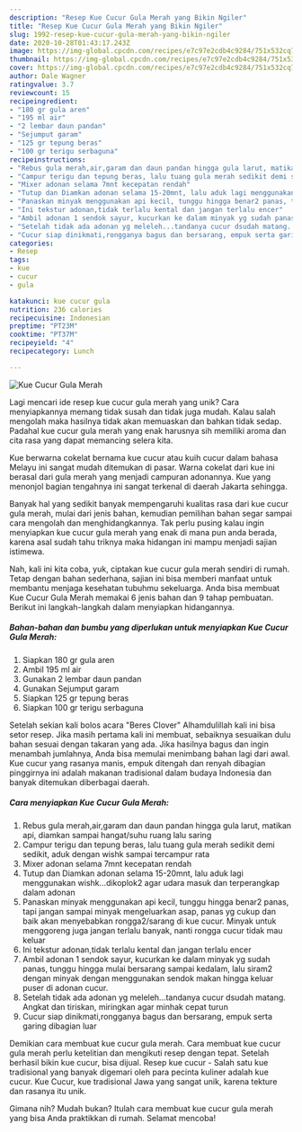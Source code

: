 ```yaml
---
description: "Resep Kue Cucur Gula Merah yang Bikin Ngiler"
title: "Resep Kue Cucur Gula Merah yang Bikin Ngiler"
slug: 1992-resep-kue-cucur-gula-merah-yang-bikin-ngiler
date: 2020-10-28T01:43:17.243Z
image: https://img-global.cpcdn.com/recipes/e7c97e2cdb4c9284/751x532cq70/kue-cucur-gula-merah-foto-resep-utama.jpg
thumbnail: https://img-global.cpcdn.com/recipes/e7c97e2cdb4c9284/751x532cq70/kue-cucur-gula-merah-foto-resep-utama.jpg
cover: https://img-global.cpcdn.com/recipes/e7c97e2cdb4c9284/751x532cq70/kue-cucur-gula-merah-foto-resep-utama.jpg
author: Dale Wagner
ratingvalue: 3.7
reviewcount: 15
recipeingredient:
- "180 gr gula aren"
- "195 ml air"
- "2 lembar daun pandan"
- "Sejumput garam"
- "125 gr tepung beras"
- "100 gr terigu serbaguna"
recipeinstructions:
- "Rebus gula merah,air,garam dan daun pandan hingga gula larut, matikan api, diamkan sampai hangat/suhu ruang lalu saring"
- "Campur terigu dan tepung beras, lalu tuang gula merah sedikit demi sedikit, aduk dengan wishk sampai tercampur rata"
- "Mixer adonan selama 7mnt kecepatan rendah"
- "Tutup dan Diamkan adonan selama 15-20mnt, lalu aduk lagi menggunakan wishk...dikoplok2 agar udara masuk dan terperangkap dalam adonan"
- "Panaskan minyak menggunakan api kecil, tunggu hingga benar2 panas, tapi jangan sampai minyak mengeluarkan asap, panas yg cukup dan baik akan menyebabkan rongga2/sarang di kue cucur. Minyak untuk menggoreng juga jangan terlalu banyak, nanti rongga cucur tidak mau keluar"
- "Ini tekstur adonan,tidak terlalu kental dan jangan terlalu encer"
- "Ambil adonan 1 sendok sayur, kucurkan ke dalam minyak yg sudah panas, tunggu hingga mulai bersarang sampai kedalam, lalu siram2 dengan minyak dengan menggunakan sendok makan hingga keluar puser di adonan cucur."
- "Setelah tidak ada adonan yg meleleh...tandanya cucur dsudah matang. Angkat dan tiriskan, miringkan agar minhak cepat turun"
- "Cucur siap dinikmati,rongganya bagus dan bersarang, empuk serta garing dibagian luar"
categories:
- Resep
tags:
- kue
- cucur
- gula

katakunci: kue cucur gula 
nutrition: 236 calories
recipecuisine: Indonesian
preptime: "PT23M"
cooktime: "PT37M"
recipeyield: "4"
recipecategory: Lunch

---
```



![Kue Cucur Gula Merah](https://img-global.cpcdn.com/recipes/e7c97e2cdb4c9284/751x532cq70/kue-cucur-gula-merah-foto-resep-utama.jpg)

Lagi mencari ide resep kue cucur gula merah yang unik? Cara menyiapkannya memang tidak susah dan tidak juga mudah. Kalau salah mengolah maka hasilnya tidak akan memuaskan dan bahkan tidak sedap. Padahal kue cucur gula merah yang enak harusnya sih memiliki aroma dan cita rasa yang dapat memancing selera kita.

Kue berwarna cokelat bernama kue cucur atau kuih cucur dalam bahasa Melayu ini sangat mudah ditemukan di pasar. Warna cokelat dari kue ini berasal dari gula merah yang menjadi campuran adonannya. Kue yang menonjol bagian tengahnya ini sangat terkenal di daerah Jakarta sehingga.

Banyak hal yang sedikit banyak mempengaruhi kualitas rasa dari kue cucur gula merah, mulai dari jenis bahan, kemudian pemilihan bahan segar sampai cara mengolah dan menghidangkannya. Tak perlu pusing kalau ingin menyiapkan kue cucur gula merah yang enak di mana pun anda berada, karena asal sudah tahu triknya maka hidangan ini mampu menjadi sajian istimewa.


Nah, kali ini kita coba, yuk, ciptakan kue cucur gula merah sendiri di rumah. Tetap dengan bahan sederhana, sajian ini bisa memberi manfaat untuk membantu menjaga kesehatan tubuhmu sekeluarga. Anda bisa membuat Kue Cucur Gula Merah memakai 6 jenis bahan dan 9 tahap pembuatan. Berikut ini langkah-langkah dalam menyiapkan hidangannya.

<!--inarticleads1-->

##### Bahan-bahan dan bumbu yang diperlukan untuk menyiapkan Kue Cucur Gula Merah:

1. Siapkan 180 gr gula aren
1. Ambil 195 ml air
1. Gunakan 2 lembar daun pandan
1. Gunakan Sejumput garam
1. Siapkan 125 gr tepung beras
1. Siapkan 100 gr terigu serbaguna


Setelah sekian kali bolos acara &#34;Beres Clover&#34; Alhamdulillah kali ini bisa setor resep. Jika masih pertama kali ini membuat, sebaiknya sesuaikan dulu bahan sesuai dengan takaran yang ada. Jika hasilnya bagus dan ingin menambah jumlahnya, Anda bisa memulai menimbang bahan lagi dari awal. Kue cucur yang rasanya manis, empuk ditengah dan renyah dibagian pinggirnya ini adalah makanan tradisional dalam budaya Indonesia dan banyak ditemukan diberbagai daerah. 

<!--inarticleads2-->

##### Cara menyiapkan Kue Cucur Gula Merah:

1. Rebus gula merah,air,garam dan daun pandan hingga gula larut, matikan api, diamkan sampai hangat/suhu ruang lalu saring
1. Campur terigu dan tepung beras, lalu tuang gula merah sedikit demi sedikit, aduk dengan wishk sampai tercampur rata
1. Mixer adonan selama 7mnt kecepatan rendah
1. Tutup dan Diamkan adonan selama 15-20mnt, lalu aduk lagi menggunakan wishk...dikoplok2 agar udara masuk dan terperangkap dalam adonan
1. Panaskan minyak menggunakan api kecil, tunggu hingga benar2 panas, tapi jangan sampai minyak mengeluarkan asap, panas yg cukup dan baik akan menyebabkan rongga2/sarang di kue cucur. Minyak untuk menggoreng juga jangan terlalu banyak, nanti rongga cucur tidak mau keluar
1. Ini tekstur adonan,tidak terlalu kental dan jangan terlalu encer
1. Ambil adonan 1 sendok sayur, kucurkan ke dalam minyak yg sudah panas, tunggu hingga mulai bersarang sampai kedalam, lalu siram2 dengan minyak dengan menggunakan sendok makan hingga keluar puser di adonan cucur.
1. Setelah tidak ada adonan yg meleleh...tandanya cucur dsudah matang. Angkat dan tiriskan, miringkan agar minhak cepat turun
1. Cucur siap dinikmati,rongganya bagus dan bersarang, empuk serta garing dibagian luar


Demikian cara membuat kue cucur gula merah. Cara membuat kue cucur gula merah perlu ketelitian dan mengikuti resep dengan tepat. Setelah berhasil bikin kue cucur, bisa dijual. Resep kue cucur - Salah satu kue tradisional yang banyak digemari oleh para pecinta kuliner adalah kue cucur. Kue Cucur, kue tradisional Jawa yang sangat unik, karena tekture dan rasanya itu unik. 

Gimana nih? Mudah bukan? Itulah cara membuat kue cucur gula merah yang bisa Anda praktikkan di rumah. Selamat mencoba!
